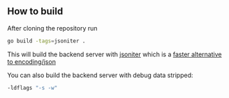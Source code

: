 ## How to build
After cloning the repository run 
```sh
go build -tags=jsoniter .
```
This will build the backend server with [jsoniter](https://github.com/json-iterator/go) which is a [faster alternative to encoding/json](https://github.com/json-iterator/go?tab=readme-ov-file#benchmark)

You can also build the backend server with debug data stripped:
```sh
-ldflags "-s -w"
```
